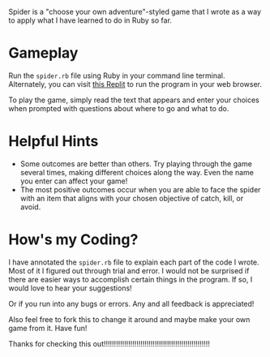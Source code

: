 Spider is a "choose your own adventure"-styled game that I wrote as a way to apply what I have learned to do in Ruby so far.

# Gameplay
Run the `spider.rb` file using Ruby in your command line terminal. Alternately, you can visit [this Replit](https://replit.com/@mark-ertmer/spidergame#main.rb) to run the program in your web browser.

To play the game, simply read the text that appears and enter your choices when prompted with questions about where to go and what to do.

# Helpful Hints
* Some outcomes are better than others. Try playing through the game several times, making different choices along the way. Even the name you enter can affect your game!
* The most positive outcomes occur when you are able to face the spider with an item that aligns with your chosen objective of catch, kill, or avoid.

# How's my Coding?
I have annotated the `spider.rb` file to explain each part of the code I wrote. Most of it I figured out through trial and error. I would not be surprised if there are easier ways to accomplish certain things in the program. If so, I would love to hear your suggestions!

Or if you run into any bugs or errors. Any and all feedback is appreciated!

Also feel free to fork this to change it around and maybe make your own game from it. Have fun!

Thanks for checking this out!!!!!!!!!!!!!!!!!!!!!!!!!!!!!!!!!!!!!!!!!!!!!!!!!!!!
